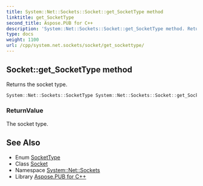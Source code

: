 ```yaml
---
title: System::Net::Sockets::Socket::get_SocketType method
linktitle: get_SocketType
second_title: Aspose.PUB for C++
description: 'System::Net::Sockets::Socket::get_SocketType method. Returns the socket type in C++.'
type: docs
weight: 1100
url: /cpp/system.net.sockets/socket/get_sockettype/
---
```

## Socket::get_SocketType method


Returns the socket type.

```cpp
System::Net::Sockets::SocketType System::Net::Sockets::Socket::get_SocketType()
```


### ReturnValue

The socket type.

## See Also

* Enum [SocketType](../../sockettype/)
* Class [Socket](../)
* Namespace [System::Net::Sockets](../../)
* Library [Aspose.PUB for C++](../../../)
